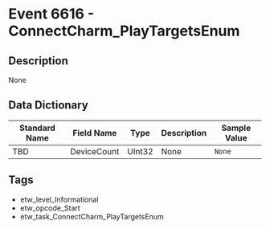 # Event 6616 - ConnectCharm_PlayTargetsEnum

## Description
None

## Data Dictionary
|Standard Name|Field Name|Type|Description|Sample Value|
|---|---|---|---|---|
|TBD|DeviceCount|UInt32|None|`None`|

## Tags
* etw_level_Informational
* etw_opcode_Start
* etw_task_ConnectCharm_PlayTargetsEnum